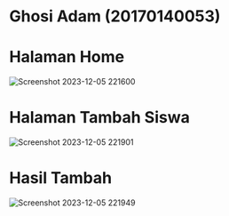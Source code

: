 # Ghosi Adam (20170140053)

# Halaman Home #
![Screenshot 2023-12-05 221600](https://github.com/enjoyghozi/20170140053_RoomDB/assets/108913665/ddf859f1-9d7a-4269-b50e-189c38e47c16)

# Halaman Tambah Siswa #

![Screenshot 2023-12-05 221901](https://github.com/enjoyghozi/20170140053_RoomDB/assets/108913665/9776b40e-808f-43a8-b581-175fe7aceec4)

# Hasil Tambah #

![Screenshot 2023-12-05 221949](https://github.com/enjoyghozi/20170140053_RoomDB/assets/108913665/4b13423a-569c-4c6f-b69e-2eeeb5f26d84)


